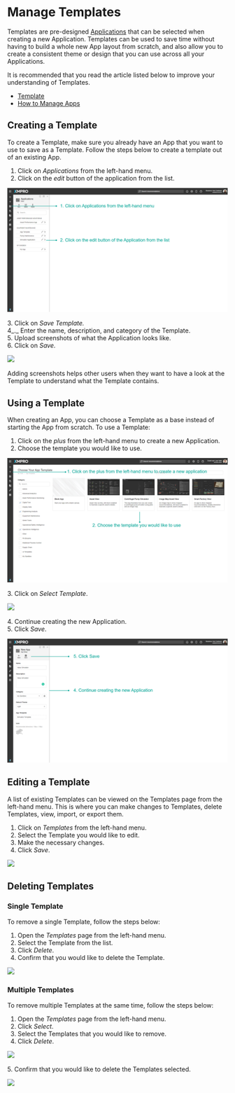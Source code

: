 # Manage Templates

Templates are pre-designed [Applications](../../concepts/application/) that can be selected when creating a new Application. Templates can be used to save time without having to build a whole new App layout from scratch, and also allow you to create a consistent theme or design that you can use across all your Applications.&#x20;

<!-- unsupported tag removed -->
It is recommended that you read the article listed below to improve your understanding of Templates.

* [Template](../../concepts/application/template.md)
* [How to Manage Apps](manage-apps.md)
<!-- unsupported tag removed -->

## Creating a Template

To create a Template, make sure you already have an App that you want to use to save as a Template. Follow the steps below to create a template out of an existing App.&#x20;

1. Click on _Applications_ from the left-hand menu.
2. Click on the _edit_ button of the application from the list.

![](<../../.gitbook/assets/image (599).png>)

&#x20;   3\. Click on _Save Template._\
&#x20;   4_._ Enter the name, description, and category of the Template. \
&#x20;   5\. Upload screenshots of what the Application looks like. \
&#x20;   6\. Click on _Save._

![](<../../.gitbook/assets/template\_2 (1).png>)

<!-- unsupported tag removed -->
Adding screenshots helps other users when they want to have a look at the Template to understand what the Template contains.&#x20;
<!-- unsupported tag removed -->

## Using a Template

When creating an App, you can choose a Template as a base instead of starting the App from scratch. To use a Template:

1. Click on the _plus_ from the left-hand menu to create a new Application.
2. Choose the template you would like to use.

![](<../../.gitbook/assets/image (495).png>)

3\. Click on _Select Template_.

![](../../.gitbook/assets/template\_4.png)

&#x20;   4\. Continue creating the new Application.\
&#x20;   5\. Click _Save_.

![](<../../.gitbook/assets/image (1252).png>)

## Editing a Template

A list of existing Templates can be viewed on the Templates page from the left-hand menu. This is where you can make changes to Templates, delete Templates, view, import, or export them.

1. Click on _Templates_ from the left-hand menu.
2. Select the Template you would like to edit.
3. Make the necessary changes.
4. Click _Save_.

![](../../.gitbook/assets/template\_6.png)

## Deleting Templates

### **Single Template**

To remove a single Template, follow the steps below:

1. Open the _Templates_ page from the left-hand menu.
2. Select the Template from the list.
3. Click _Delete_.
4. Confirm that you would like to delete the Template.

![](../../.gitbook/assets/template\_7.png)

### **Multiple Templates**

To remove multiple Templates at the same time, follow the steps below:

1. Open the _Templates_ page from the left-hand menu.
2. Click _Select_.
3. Select the Templates that you would like to remove.
4. Click _Delete_.

![](../../.gitbook/assets/template\_8.png)

&#x20;   5\. Confirm that you would like to delete the Templates selected.

![](../../.gitbook/assets/template\_9.png)
